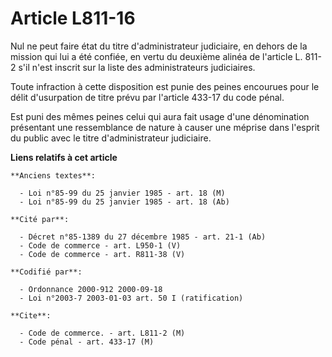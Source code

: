 # Article L811-16

Nul ne peut faire état du titre d'administrateur judiciaire, en dehors de la mission qui lui a été confiée, en vertu du
deuxième alinéa de l'article L. 811-2 s'il n'est inscrit sur la liste des administrateurs judiciaires.

Toute infraction à cette disposition est punie des peines encourues pour le délit d'usurpation de titre prévu par l'article
433-17 du code pénal.

Est puni des mêmes peines celui qui aura fait usage d'une dénomination présentant une ressemblance de nature à causer une
méprise dans l'esprit du public avec le titre d'administrateur judiciaire.

**Liens relatifs à cet article**

	**Anciens textes**:

	  - Loi n°85-99 du 25 janvier 1985 - art. 18 (M)
	  - Loi n°85-99 du 25 janvier 1985 - art. 18 (Ab)

	**Cité par**:

	  - Décret n°85-1389 du 27 décembre 1985 - art. 21-1 (Ab)
	  - Code de commerce - art. L950-1 (V)
	  - Code de commerce - art. R811-38 (V)

	**Codifié par**:

	  - Ordonnance 2000-912 2000-09-18
	  - Loi n°2003-7 2003-01-03 art. 50 I (ratification)

	**Cite**:

	  - Code de commerce. - art. L811-2 (M)
	  - Code pénal - art. 433-17 (M)
